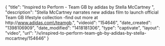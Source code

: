 {
    "title": "Inspired to Perform - Team GB by adidas by Stella McCartney ",
    "description": "Stella McCartney narrates new adidas film to launch official Team GB lifestyle collection -find out more at http:\/\/www.adidas.com\/teamgb.",
    "videoid": "154646",
    "date_created": "1398106909",
    "date_modified": "1418181306",
    "type": "captivate",
    "layout": "video",
    "url": "\/v\/inspired-to-perform-team-gb-by-adidas-by-stella-mccartney\/154646"
}